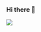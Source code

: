 ### Hi there 👋


<a href="https://wakatime.com"><img src="https://wakatime.com/share/@a0c8f56b-8138-4e50-bdc9-344cba7ddeb8/3513e149-01dd-42c2-ae9c-29188292c5ef.png" /></a>
